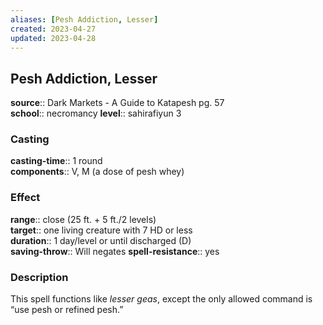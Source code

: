 ```yaml
---
aliases: [Pesh Addiction, Lesser]
created: 2023-04-27
updated: 2023-04-28
---
```


## Pesh Addiction, Lesser

**source**:: Dark Markets - A Guide to Katapesh pg. 57  
**school**:: necromancy
**level**:: sahirafiyun 3

### Casting

**casting-time**:: 1 round  
**components**:: V, M (a dose of pesh whey)

### Effect

**range**:: close (25 ft. + 5 ft./2 levels)  
**target**:: one living creature with 7 HD or less  
**duration**:: 1 day/level or until discharged (D)  
**saving-throw**:: Will negates
**spell-resistance**:: yes

### Description

This spell functions like *lesser geas*, except the only allowed command is “use pesh or refined pesh.”
